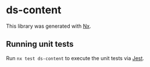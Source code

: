 # ds-content

This library was generated with [Nx](https://nx.dev).

## Running unit tests

Run `nx test ds-content` to execute the unit tests via [Jest](https://jestjs.io).
